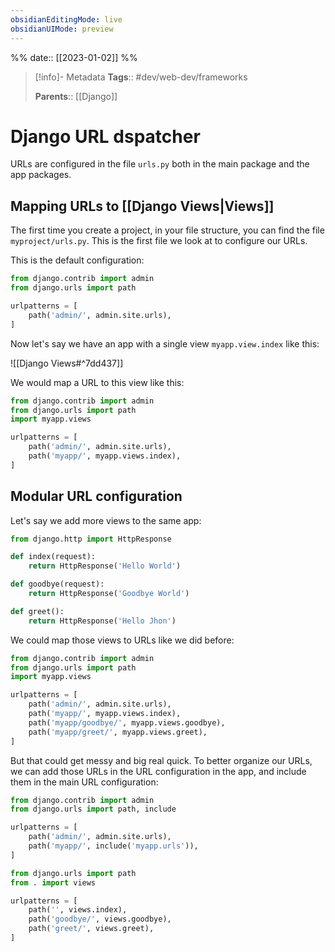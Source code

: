 ```yaml
---
obsidianEditingMode: live
obsidianUIMode: preview
---
```

%%
date:: [[2023-01-02]]
%%

> [!info]- Metadata
> **Tags**:: #dev/web-dev/frameworks 
> 
> **Parents**:: [[Django]]

# Django URL dspatcher

URLs are configured in the file `urls.py` both in the main package and the app packages.

## Mapping URLs to [[Django Views|Views]]

The first time you create a project, in your file structure, you can find the file `myproject/urls.py`. This is the first file we look at to configure our URLs.

This is the default configuration:

```python TI:"myproject/urls.py"
from django.contrib import admin
from django.urls import path

urlpatterns = [
	path('admin/', admin.site.urls),
]
```

Now let's say we have an app with a single view `myapp.view.index` like this:

![[Django Views#^7dd437]]

We would map a URL to this view like this:

```python TI:"myproject/urls.py"
from django.contrib import admin
from django.urls import path
import myapp.views

urlpatterns = [
	path('admin/', admin.site.urls),
	path('myapp/', myapp.views.index),
]
```

## Modular URL configuration

Let's say we add more views to the same app:

```python TI:"myapp/views.py" HL:"6-10"
from django.http import HttpResponse

def index(request):
	return HttpResponse('Hello World')

def goodbye(request):
	return HttpResponse('Goodbye World')

def greet():
	return HttpResponse('Hello Jhon')
```

We could map those views to URLs like we did before:

```python TI:"myproject/urls.py" HL:"8-9"
from django.contrib import admin
from django.urls import path
import myapp.views

urlpatterns = [
	path('admin/', admin.site.urls),
	path('myapp/', myapp.views.index),
	path('myapp/goodbye/', myapp.views.goodbye),
	path('myapp/greet/', myapp.views.greet),
]
```

But that could get messy and big real quick. To better organize our URLs, we can add those URLs in the URL configuration in the app, and include them in the main URL configuration:

```python TI:"myproject/urls.py" HL:"2,6"
from django.contrib import admin
from django.urls import path, include

urlpatterns = [
	path('admin/', admin.site.urls),
	path('myapp/', include('myapp.urls')),
]
```

```python TI:"myapp/urls.py"
from django.urls import path
from . import views

urlpatterns = [
	path('', views.index),
	path('goodbye/', views.goodbye),
	path('greet/', views.greet),
]
```